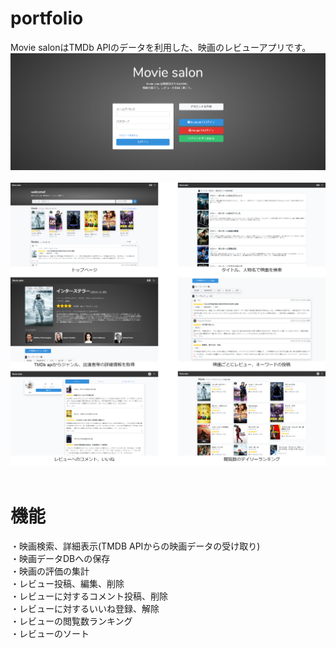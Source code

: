 # portfolio
Movie salonはTMDb APIのデータを利用した、映画のレビューアプリです。
![aaaa](https://github.com/Tomoya-Naganawa/portfolio/blob/images/app_welcome_page.png)<br><br>
![aaaa](https://github.com/Tomoya-Naganawa/portfolio/blob/images/app_screenshots.jpg)<br><br>

# 機能
・映画検索、詳細表示(TMDB APIからの映画データの受け取り)<br>
・映画データDBへの保存<br>
・映画の評価の集計<br>
・レビュー投稿、編集、削除<br>
・レビューに対するコメント投稿、削除<br>
・レビューに対するいいね登録、解除<br>
・レビューの閲覧数ランキング<br>
・レビューのソート<br>

